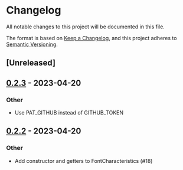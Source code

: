 # Changelog
All notable changes to this project will be documented in this file.

The format is based on [Keep a Changelog](https://keepachangelog.com/en/1.0.0/),
and this project adheres to [Semantic Versioning](https://semver.org/spec/v2.0.0.html).

## [Unreleased]

## [0.2.3](https://github.com/flying-sheep/xdot-rs/compare/v0.2.2...v0.2.3) - 2023-04-20

### Other
- Use PAT_GITHUB instead of GITHUB_TOKEN

## [0.2.2](https://github.com/flying-sheep/xdot-rs/compare/v0.2.1...v0.2.2) - 2023-04-20

### Other
- Add constructor and getters to FontCharacteristics (#18)
